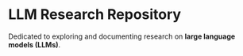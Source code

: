 
# LLM Research Repository

Dedicated to exploring and documenting research on **large language models (LLMs)**. 

